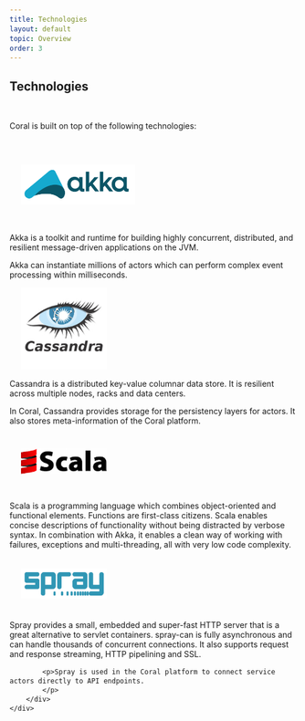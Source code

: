```yaml
---
title: Technologies
layout: default
topic: Overview
order: 3
---
```

<!--
   Licensed to the Apache Software Foundation (ASF) under one or more
   contributor license agreements.  See the NOTICE file distributed with
   this work for additional information regarding copyright ownership.
   The ASF licenses this file to You under the Apache License, Version 2.0
   (the "License"); you may not use this file except in compliance with
   the License.  You may obtain a copy of the License at

       http://www.apache.org/licenses/LICENSE-2.0

   Unless required by applicable law or agreed to in writing, software
   distributed under the License is distributed on an "AS IS" BASIS,
   WITHOUT WARRANTIES OR CONDITIONS OF ANY KIND, either express or implied.
   See the License for the specific language governing permissions and
   limitations under the License.
-->

<h2>Technologies</h2>

<br>

Coral is built on top of the following technologies:

<div class="row" style="margin:20px 0">
    <div class="col-lg-6">
        <a href="http://www.akka.io"><img style="margin-top: 40px; margin-bottom: 33px; margin-left: 20px; width: 200px" src="img/akka.png"/></a>
        <p>Akka is a toolkit and runtime for building highly concurrent, distributed, and resilient message-driven applications on the JVM.</p>
        <p>Akka can instantiate millions of actors which can perform complex event processing within milliseconds.</p>
    </div>
    <div class="col-lg-6">
    	<a href="http://cassandra.apache.org"><img style="width: 150px; margin-left: 20px;" src="img/cassandra.png"/></a>
        <p>Cassandra is a distributed key-value columnar data store. It is resilient across multiple nodes, racks and data centers.</p>
        <p>In Coral, Cassandra provides storage for the persistency layers for actors. It also stores meta-information of the Coral platform.</p>
    </div>
    <div class="row" style="margin:20px 0">
        <div class="col-lg-6">
            <a href="http://www.scala-lang.org"><img style="width: 150px; margin-left: 20px; margin-top: 20px; margin-bottom: 30px;" src="img/scala.png"/></a>
            <p>Scala is a programming language which combines object-oriented and functional elements. Functions are first-class citizens. Scala enables concise descriptions of functionality without being distracted by verbose syntax. In combination with Akka, it enables a clean way of working with failures, exceptions and multi-threading, all with very low code complexity.</p>
        </div>
        <div class="col-lg-6">
            <a href="http://www.spray.io"><img style="width: 150px; margin-left: 20px; margin-top: 20px; margin-bottom: 20px;" src="img/spray.png"/></a>
            <p>Spray provides a small, embedded and super-fast HTTP server that is a great alternative
                to servlet containers. spray-can is fully asynchronous and can handle thousands of concurrent
                connections. It also supports request and response streaming, HTTP pipelining and SSL.
            </p>

            <p>Spray is used in the Coral platform to connect service actors directly to API endpoints.
            </p>
        </div>
    </div>
</div>